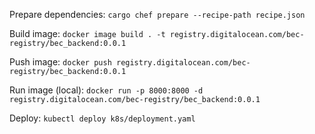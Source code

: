 Prepare dependencies: ```cargo chef prepare --recipe-path recipe.json```

Build image: ```docker image build . -t registry.digitalocean.com/bec-registry/bec_backend:0.0.1```

Push image: ```docker push registry.digitalocean.com/bec-registry/bec_backend:0.0.1```

Run image (local): ```docker run -p 8000:8000 -d registry.digitalocean.com/bec-registry/bec_backend:0.0.1```

Deploy: ```kubectl deploy k8s/deployment.yaml```
